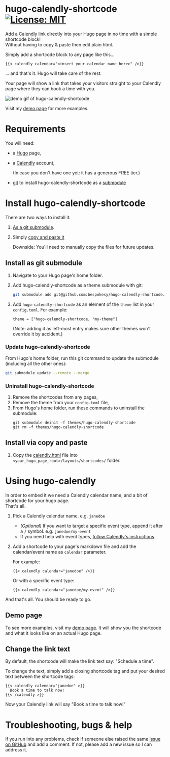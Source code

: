 # hugo-calendly-shortcode [![License: MIT](https://img.shields.io/badge/License-MIT-yellow.svg)](https://opensource.org/licenses/MIT)
Add a Calendly link directly into your Hugo page in no time with a simple shortcode block!  
Without having to copy & paste then edit plain html.

Simply add a shortcode block to any page like this...
```
{{< calendly calendar="<insert your calendar name here>" />}}
```
... and that's it. Hugo will take care of the rest.

Your page will show a link that takes your visitors straight to your Calendly page where they can book a time with you.

![demo gif of hugo-calendly-shortcode](http://i.imgur.com/KxnCQ7i.gif)

Visit my [demo page](https://bespokesy.github.io/hugo-calendly-shortcode-demo-site/) for more examples.

# Requirements
You will need:
- a [Hugo](https://gohugo.io/) page,
- a [Calendly](https://calendly.com) account,

  (In case you don't have one yet: it has a generous FREE tier.)
- [git](https://git-scm.com/) to install hugo-calendly-shortcode as a [submodule](https://git-scm.com/book/en/v2/Git-Tools-Submodules)

# Install hugo-calendly-shortcode
There are two ways to install it:
1. [As a git submodule](#install-as-git-submodule).
2. Simply [copy and paste it](#install-via-copy-and-paste)

   Downside: You'll need to manually copy the files for future updates.


## Install as git submodule
1. Navigate to your Hugo page's home folder.
2. Add hugo-calendly-shortcode as a theme submodule with git:

   ```bash
   git submodule add git@github.com:bespokesy/hugo-calendly-shortcode.git themes/hugo-calendly-shortcode
   ```
3. Add `hugo-calendly-shortcode` as an element of the `theme` list in your `config.toml`. For example:
   ```
   theme = ["hugo-calendly-shortcode, "my-theme"]
   ```
   (Note: adding it as left-most entry makes sure other themes won't override it by accident.)

### Update hugo-calendly-shortcode
From Hugo's home folder, run this git command to update the submodule (including all the other ones):
```bash
git submodule update --remote --merge
```

### Uninstall hugo-calendly-shortcode
1. Remove the shortcodes from any pages,
2. Remove the theme from your `config.toml` file,
3. From Hugo's home folder, run these commands to uninstall the submodule: 
   ```
   git submodule deinit -f themes/hugo-calendly-shortcode
   git rm -f themes/hugo-calendly-shortcode
   ```

## Install via copy and paste
1. Copy the [calendly.html](layouts/shortcodes/calendly.html) file into `<your_hugo_page_root>/layouts/shortcodes/` folder.

# Using hugo-calendly
In order to embed it we need a Calendly calendar name, and a bit of shortcode for your hugo page.  
That's all.

1. Pick a Calendly calendar name. e.g. `janedoe`
   - *(Optional)* If you want to target a specific event type, append it after a `/` symbol. e.g. `janedoe/my-event`
   - If you need help with event types, [follow Calendly's instructions](https://help.calendly.com/hc/en-us/articles/115002939274-Account-setup#2).
2. Add a shortcode to your page's markdown file and add the calendar/event name as `calendar` parameter. 
   
   For example:
   ```
   {{< calendly calendar="janedoe" />}}
   ```
   Or with a specific event type:
   ```
   {{< calendly calendar="janedoe/my-event" />}}
   ```

And that's all. You should be ready to go.

## Demo page
To see more examples, visit my [demo page](https://bespokesy.github.io/hugo-calendly-shortcode-demo-site/). It will show you the shortcode and what it looks like on an actual Hugo page.

## Change the link text
By default, the shortcode will make the link text say: "Schedule a time".

To change the text, simply add a closing shortcode tag and put your desired text between the shortcode tags:
```
{{< calendly calendar="janedoe" >}}
  Book a time to talk now!
{{< /calendly >}}
```

Now your Calendly link will say "Book a time to talk now!"

# Troubleshooting, bugs & help
If you run into any problems, check if someone else raised the same [issue on GitHub](https://github.com/bespokesy/hugo-calendly-shortcode/issues) and add a comment. If not, please add a new issue so I can address it.